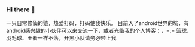 ### Hi there 👋

一只日常修仙的猿，热爱打码，打码使我快乐。
目前入了android世界的坑，有android感兴趣的小伙伴可以来交流一下，或者光临我的个人博客：[](https://qwerhuan.gitee.io)，=.=
篮球、羽毛球、王者一样不落，开黑小队请务必带上我
